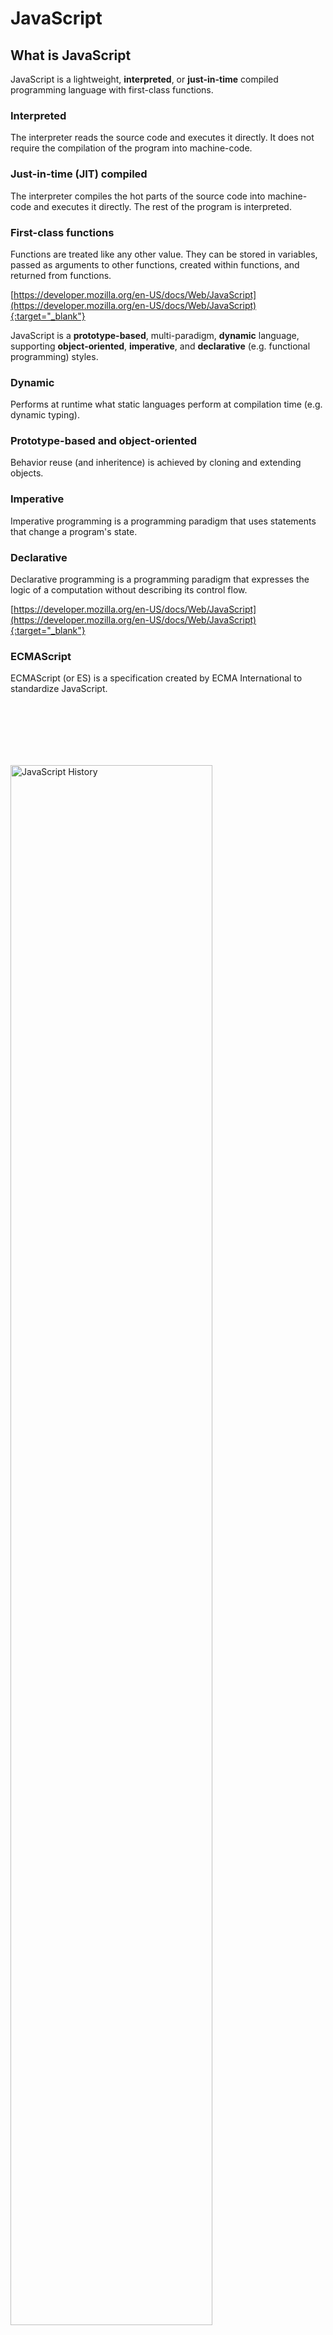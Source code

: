 # JavaScript

## What is JavaScript

JavaScript is a lightweight, **interpreted**, or **just-in-time** compiled programming language with first-class functions.

### Interpreted 
The interpreter reads the source code and executes it directly.
It does not require the compilation of the program into machine-code.

### Just-in-time (JIT) compiled
The interpreter compiles the hot parts of the source code into machine-code and executes it directly.
The rest of the program is interpreted.

### First-class functions
Functions are treated like any other value.
They can be stored in variables, passed as arguments to other functions, created within functions, and returned from functions.

[https://developer.mozilla.org/en-US/docs/Web/JavaScript](https://developer.mozilla.org/en-US/docs/Web/JavaScript){:target="_blank"}

JavaScript is a **prototype-based**, multi-paradigm, **dynamic** language, supporting **object-oriented**, **imperative**, and **declarative** (e.g. functional programming) styles.

### Dynamic
Performs at runtime what static languages perform at compilation time (e.g. dynamic typing).

### Prototype-based and object-oriented
Behavior reuse (and inheritence) is achieved by cloning and extending objects.

### Imperative
Imperative programming is a programming paradigm that uses statements that change a program's state.

### Declarative
Declarative programming is a programming paradigm that expresses the logic of a computation without describing its control flow.

[https://developer.mozilla.org/en-US/docs/Web/JavaScript](https://developer.mozilla.org/en-US/docs/Web/JavaScript){:target="_blank"}

### ECMAScript

ECMAScript (or ES) is a specification created by ECMA International to standardize JavaScript.

<img src="assets/js_history_es6.png" alt="JavaScript History" style="width: 80%; margin-top: 100px;">


Notes:

Birth  

- 1994: Netscape Navigator is released, quickly becomes the most-used.  
- Web pages can then only be static, so Netscape added a scripting language to their navigator: a language created by newly-hired Brendan Eich, similar syntax to Java, called LiveScript in its beta, and then renamed to JavaScript at its release.
- Invented by Brendan Eich in 1995. He was also the cofounder of Mozilla.

Standardization

- 1996, Netscape meets with ECMA to standardize JavaScript. Happens in 1997.

Adoption

- 1999: third major release comes out, ES3. Internet Explorer is the new best explorer

Asynchronicity

- 1999: AJAX (Asynchronous Javascript and XML) arrives in JS and is quickly adopted. Essentially decouples data communication with data presentation, allowing more dynamic web pages.

JSON

- 2009: ES5 comes out, JSON becomes standard
- JSON first showed up in 2001, informally specified in 2006, and then officially standardized in 2013.

ES6: 2015

ES7: 2016

etc

### JavaScript on the server?

Not a modern idea:

- 1996: Microsoft and Netscape offered JS as a backend language.
- 1997: Rhino, a JS engine written in java.
- 2009: Ryan Dahl creates `node.js`, a JS environment for the server based on [V8](https://v8.dev/), an open source JS engine created in 2008 by Lars Bak for Chrome.
- 2018: Ryan Dahl creates Deno, a new runtime for JavaScript and TypeScript based on V8 and Rust.
- 2019: Oracle releases the first stable version of GraalVM, making JavaScript a high performance language for the JVM, later integrated in their RDBMS through MLE.

<img src="assets/logo_v8.png" style="width: 150px; float: left" />

<img src="assets/logo_nodejs.png" style="margin-left: 40px;width: 130px; float: left" />

### Client-side and Server-side Programming

Today, JavaScript is commonly used in browsers (client-side), on servers (server-side), and at the edge (cloudflare, fastly, etc.).

<img src="assets/Fetching_a_page.png" style="width: 60%; margin-top: 40px" />

### ECMAScript 6 Support

<img src="assets/js_compat_table.png" style="width: 70%" />

[https://kangax.github.io/compat-table/es6/](https://kangax.github.io/compat-table/es6/){:target="_blank"}

### Eloquent JavaScript

<img src="assets/js_eloquent_javascript.jpg" style="width: 25%" />

[https://eloquentjavascript.net/](https://eloquentjavascript.net/){:target="_blank"}

### JavaScript: The Good Parts

<img src="assets/javascript-good-parts.webp" style="width: 60%" />

[https://www.oreilly.com/library/view/javascript-the-good/9780596517748/](https://www.oreilly.com/library/view/javascript-the-good/9780596517748/){:target="_blank"}

## Foundations of JavaScript

### Client-side JavaScript

Adding JavaScript to a Web page is as simple as adding a `script` tag to the HTML document.

```html
<script type='text/javascript'>
  console.log('Hello, World!');
  document.writeln('Hello, World!')
</script>
```

The `src` attribute is used to specify the location of the JavaScript file.

```html
<script src="script.js"></script>
```

The `type` attribute is used to specify the type of the script. The default value is `text/javascript`. The `module` value is used to load a JavaScript module (ECMAScript 6).

The `defer` attribute is used to defer the execution of the script until the page has been loaded.

The `async` attribute is used to load the script asynchronously.

### Server-side JavaScript

After installing nodejs, a REPL (Read-Eval-Print-Loop) can be obtained by typing the node command:

```bash
$ node
Welcome to Node.js v12.8.0.
Type ".help" for more information.
> console.log("Hello, World!")
Hello World!
```

[https://nodejs.org/api/repl.html](https://nodejs.org/api/repl.html){:target="_blank"}

### Get to know the REPL commands

`.clear` - Reset the REPL context to an empty object and clears any multi-line expression currently being input.

`.exit` - Close the I/O stream, causing the REPL to exit.

`.help` - Show this list of special commands.

`.save` - Save the current REPL session to a file: > .save ./file/to/save.js

`.load` - Load a file into the current REPL session. > .load ./file/to/load.js

`.editor` - Enter editor mode (<ctrl>-D to finish, <ctrl>-C to cancel).

[https://nodejs.org/api/repl.html#repl_repl_commands](https://nodejs.org/api/repl.html#repl_repl_commands){:target="_blank"}

### JavaScript's Types

ECMAScript defines 7 **primitive** (Immutable) types for values:

- `Undefined`: Unique value `undefined`
- `Number`: Real or integer number (e.g. `3.14`, `42`)
- `Boolean`: `true` or `false`
- `String`: Character sequence, whose literals begin and end with single or double quotes (e.g. `"HEIG-VD"`, `'hello'`)
- `BigInt`: Arbitrary-precision integers, whose literals end with an `n` (e.g. `9007199254740992n`)
- `Symbol`: Globally unique values usable as identifiers or keys in objects (e.g. `Symbol()`, `Symbol("description")`)
- `Null`: Unique value `null`

In a dynamic language you don't specify the type when you declare a variable and the type of a variable can change.

ECMAScript also defines a special mutable type called **object** for collections of properties (objects and array).

[https://developer.mozilla.org/en-US/docs/Web/JavaScript/Data_structures#Data_types](https://developer.mozilla.org/en-US/docs/Web/JavaScript/Data_structures#Data_types){:target="_blank"}

Notes:

The `Symbol` data type is special.

Calling `Symbol("description")` creates a symbol
value with description `"description"`.  That value
is guaranteed to be unique in the entire execution
context (hence even across different libraries or
modules). Therefore, two calls to `Symbol("desc")`
will return two different values.

It can be used anywhere an identifier or a key is
expected, so for example an object `car` (see next
chapter) could have a property whose index is
`Symbol("model")`, rather than simply
`"model"`. This would ensure that this property does
not get overridden by mistake by an inheritting
class (see next chapter on OOP), for example.

### Objects

An object in JavaScript is a mutable unordered
collection of properties, each being

- A property key (either a string or a symbol)
- A value (any ECMAScript language value)

The syntax for creating an object is as follows.

```js
let car = {
    make: "Ford",
    model: "Mustang",
    year: 1969
}
```

Properties of an object can be accessed through the
**dot notation**, or the **bracket notation**.

```js
car.model = "Mustang";
car["model"] = "Mustang";
```

We will learn more about objects (and
object-oriented programming in JS) in the next
chapter.

### Arrays

Arrays are a globally defined, resizable, list-like object. **They can contain a mix of different
data types.**

```js
let fruits = ['Apple', 'Banana', 'Pear'];
```

Accessing items of a list can be done with square
brackets. Items are zero-indexed. The `length`
property returns the array's length

```js
let fruit = fruits[0];
let l = fruits.length;
```

Various useful methods exist on arrays for modifying them.
```js
fruits.push("mango", "papaya"); // Appends new items
fruits.pop(); // Removes and returns the last item
fruits.reverse(); // Reverses the items' order
fruits.splice(2, 1, 'Orange'); // Replaces 1 elemnt at position 2 with 'Orange'
fruits.splice(1, 0, 'Peach'); // Inserts 'Peach' at index 1
```

We will learn more about arrays in the next chapter about Object-oriented JavaScript.

### typeof Operator

The `typeof` operator is useful for determining the type of a variable or a value.

The operand can be of any type:
- If the operand is a primitive value, `typeof` returns a string indicating the type of the primitive value.
- If the operand is an object, `typeof` returns `"object"`.

```js
console.log(typeof 1);  // number
console.log(typeof {}); // object

// what about typeof null? ;)
console.log(typeof null);
// and typeof Array? ;)
console.log(typeof [1, 2, 3]);
```

Notes:

Note that `typeof null` returns `"object"`. This
could be considered a bug of the `typeof` operator,
as we have seen that `null` is theoretically of type
`Null`.

Note also that an Array falls in the category of
objects.

Regarding Array, we have seen that arrays are actually objects under the hood. See OOP chapter to understand why in detail.

### Arithmetic Operators

An arithmetic operator takes numerical values (either literals or variables) as their operands and returns a single numerical value.

```js
1 + 1; // addition
1 - 1; // subtraction
1 / 1; // division
1 * 1; // multiplication
1 % 1; // modulo
1 ** 1; // exponentiation
```

[https://developer.mozilla.org/en-US/docs/Web/JavaScript/Guide/Expressions_and_Operators](https://developer.mozilla.org/en-US/docs/Web/JavaScript/Guide/Expressions_and_Operators){:target="_blank"}

### String Operators

The concatenation operator (+) concatenates two string values together, returning another string that is the union of the two operand strings.

```js
"con" + "cat" + "e" + "nate";
```

In practice, prefer template literals to concatenation.

```js
`PI = ${Math.PI}`; // template literals
```

[https://developer.mozilla.org/en-US/docs/Web/JavaScript/Reference/Template_literals](https://developer.mozilla.org/en-US/docs/Web/JavaScript/Reference/Template_literals){:target="_blank"}

### Assignment Operators

An assignment operator assigns a value to its left operand based on the value of its right operand.

```js
let a = 1; 

// arithmetic assignments
a += 1; // addition
a -= 1; // subtraction
a *= 1; // multiplication
a /= 1; // division
a %= 1; // modulo
a **= 1; // exponentiation
```

JavaScript also has increment and decrement unary operators
```js
a++; // increments and returns value before incrementing
++a; // increments and returns result of incrementing
a--; // decrements and returns value before decrementing
--a; // decrements and returns result of decrementing
```

[https://developer.mozilla.org/en-US/docs/Web/JavaScript/Guide/Expressions_and_Operators](https://developer.mozilla.org/en-US/docs/Web/JavaScript/Guide/Expressions_and_Operators){:target="_blank"}

### Destructuring Assignment

The destructuring assignment syntax is a JavaScript expression that makes it possible to unpack values from arrays, or properties from objects, into distinct variables.

```js
var [a, b] = [1, 2];
console.log(a); // 1
console.log(b); // 2

var [a, b, ...rest] = [1, 2, 3, 4, 5];
console.log(a); // 1
console.log(b); // 2
console.log(rest); // [3, 4, 5]

var {a, b} = {a: 1, b: 2};
console.log(a); // 1
console.log(b); // 2

var {a, b, ...rest} = {a: 1, b: 2, c: 3, d: 4};
console.log(a); // 1
console.log(b); // 2
console.log(rest); // {c: 3, d: 4}
```

[https://developer.mozilla.org/en-US/docs/Web/JavaScript/Reference/Operators/Destructuring_assignment](https://developer.mozilla.org/en-US/docs/Web/JavaScript/Reference/Operators/Destructuring_assignment){:target="_blank"}

### Logical and Ternary Operators

Logical expressions are evaluated from left to
right. JavaScript allows "short-circuit" evaluation.

```js
!true          // false
true && false  // false
true || false  // true
true ? a : b   // a
```

[https://developer.mozilla.org/en-US/docs/Web/JavaScript/Guide/Expressions_and_Operators](https://developer.mozilla.org/en-US/docs/Web/JavaScript/Guide/Expressions_and_Operators){:target="_blank"}

Notes:

Short-circuit evaluation allows JavaScript to bypass
evaluation of the second term of a logical operation
if the first one suffices to determine the result of
the operation. This can happen in two cases:

- `a && b` : `b` will *not* be evaluated if `a` is **`false`**, since the result will be **`false`** regardless of `b`.
- `a || b` : `b` will *not* be evaluated if `a` is **`true`**, since the result will be **`true`** regardless of `b`.

### Optional chaining (?.)

The optional chaining operator (?.) permits reading the value of a property located deep within a chain of connected objects without having to expressly validate that each reference in the chain is valid.

```js
const adventurer = {
    name: 'Alice',
    cat: {
        name: 'Dinah'
    }
};
  
console.log(adventurer.dog?.name); // expected output: undefined
```

In this example, if we had omitted the `?` symbol, it would have failed with a `TypeError: adventurer.dog is undefined`.
    
Introduced with ECMA2020.

[https://developer.mozilla.org/en-US/docs/Web/JavaScript/Reference/Operators/Optional_chaining](https://developer.mozilla.org/en-US/docs/Web/JavaScript/Reference/Operators/Optional_chaining){:target="_blank"}
        
### Comparison Operators

Comparison operators return a logical value based on whether the comparison is true. 

```js
1 == 1;
1 != 2;
1 < 2;
2 > 1;
1 <= 1;
1 >= 1;
```

**Automatic type conversion** is performed when comparing values of different types.
It is at the root of many issues when using comparison operators.

```js
"1" == 1 // true (!!!)
false == 0 // true
8 * null // 0
```

**Strict equality** compares both the type and the value.
It is recommended to use strict equality (===) and strict inequality (!==) operators.

```js
  "1" === 1 // false
  "1" !== 1 // true
```

[https://developer.mozilla.org/en-US/docs/Web/JavaScript/Guide/Expressions_and_Operators](https://developer.mozilla.org/en-US/docs/Web/JavaScript/Guide/Expressions_and_Operators){:target="_blank"}

### Variable declaration statements

The `var` statement declares a **non-block-scoped** variable, optionally initializing it to a value. Its scope is its current execution context, i.e. either the enclosing function or, if outside any function, global. It can be **re-declared**.

```js
var x = 1;
if (true) { var x = 2; } // same variable
console.log(x); // 2
```

The `let` statement declares a **block-scoped** local variable, optionally initializing it to a value. Its scope is the block in which it is declared.

```js
let x = 1;
{ let x = 2; } // different variable
console.log(x); // 1
```

The `const` statement declares a **block-scoped** constant. The value of a constant cannot change through re-assignment, and it can't be redeclared.

```js
const x = 1;
x = 2; // TypeError: Assignment to constant variable.
```

A single statement can define multiple variables or constants: `let one = 1, two = 2;`.

Notes:

The differences between `var` and `let` are important.

### Scope

- The scope of a `var` is its enclosing function, or global. This means a `var` declared in an `if` block will still exist outside that block.
- The scope of a `let` is its enclosing **block**, meaning a `let` variable declared in an `if` block will no longer exist otside that block.

### Re-declaration

A `var` can be re-declared, in which case the previous declaration is overridden. On the other hand, trying to re-declare a `let` variable will result in an error.

### Conditional Execution

In JavaScript, conditional execution is controlled by the `if` statement.

```js
let num = prompt("Enter a number");
if (num > 0) {
    alert(`${num} is positive`);
} else if (num < 0) {
    alert(`${num} is negative`);
} else {
    alert(`${num} is zero`);
}
```

### Switch

Sometimes a switch looks better than an `if...elseif...else` statement.

```js
let val = prompt("Enter a letter");
switch(val) {
  case "a":
    alert("a");
    break;
  case "b":
    alert("b");
    break;
  default:
    alert("Not a or b");
    break;
}
```

### While and Do While

*while* and *do while* are used to loop until a condition is met.

```js
let num = 0;
while (num < 10) {
  console.log(num);
  num += 1;
}
```

```js
let echo = "";
do {
    echo = prompt("Echo");
    console.log(echo);
} while (echo != "stop");
```


### For Loops

The classic `for` statement is used to loop a given number of times over a block.

```js
for (let num = 0; num < 10; num++) {
    console.log(num);
}
```

The `for...in` statement iterates over the enumerable properties of an object.

```js
let obj = {a: 1, b: 2, c: 3};
for (var prop in obj) {
    console.log(prop, obj[prop]);
}
```

The `for...of` statement creates a loop iterating over iterable objects.

```js
let nums = [0, 1, 2, 3, 4, 5, 6, 7, 8 , 9];
for (let num of nums) {
    console.log(num);
}
```

Notes:

Note that you can thus use `for...in` on an array, which would iterate over the array's *properties*, rather than its *items*. Because of how arrays are implemented as objects in JavaScript, its properties are its indices, so the following code

```js
let primes = [1, 2, 3, 5, 7, 11];
for (let i in primes) {
    console.log(i);
}
```

would print `0`, `1`, `2`, `3`, `4`, and `5`, i.e. the indices of the array.

### JavaScript Break and Continue

The `break` statement terminates the current loop.

The `continue` statement terminates the execution of the current iteration and continues the execution of the loop with the next iteration.

`break` and `continue` can also be used with labelled statements, but please don't.

```js
mylabel:
for (let num = 0; num < 5; num++) {
  if (num === 5) {
    continue mylabel;
  }
  console.log(num)
}
```

[https://developer.mozilla.org/en-US/docs/Web/JavaScript/Reference/Statements/label](https://developer.mozilla.org/en-US/docs/Web/JavaScript/Reference/Statements/label){:target="_blank"}

### JavaScript Exceptions
 
In Javascript, runtime errors can be handled using the `try...catch` statement.

```js
try {
  variable; // ReferenceError: variable is not defined
} catch (error) {
  // Fails silently
}
```

Exceptions can be triggered  using `throw` and `Error`:

```js
throw new Error("AAHHARG!!!");
```

Notes:

There are two types of errors in
JavaScript: **Runtime** and **Syntax**
errors. Because Syntax errors are thrown
in the syntax checking phase, which occurs
before the corresponding block is even
entered, a try-catch block will *not*
catch a syntax error. Only runtime errors,
which are thrown when the block is being
executed, are caught by try-catch blocks.

### JavaScript Functions

A function is created with an expression that starts with the keyword `function` and can be assigned to a regular variable.
It can have parameters and may `return` a value.

#### Declaration Notation

```js
function square(x) {
  return x * x;
}
// or
var square = function(x) {
    return x * x;
}
```

#### Arrow Notation

```js
var square = x => x * x
// or
var square = (x) => {
  return x * x;
} 
```


### JavaScript Function Parameters

Function parameters can be made optional by specifying default values.

```js
var square = function(x = 2) {
  return x * x;
}
console.log(square()) // 4
console.log(square(3)) // 9
console.log(square(undefined)) // 4
```

The default value is used if
- that argument is not provided, or
- `undefined` is provided.

This means that optional parameters need not be last.

By default, the default value of a parameter is `undefined`.

### JavaScript Recursion

It is fine for a function to call itself.

```js
function factorial(n) {
  return n == 1 ? n : n * factorial(n-1); 
}
console.log(factorial(5)) // 5 * 4 * 3 * 2 * 1 = 120
```

.. as long as it does not overflow the call stack.

### JavaScript Function Scopes

**Definition**: The scope of a variable is the part of the program
(block or function) in which it exists and can be used.

- `var` variables: local to the **function body**, or **global** if not defined in a function.

- `let` or `const` variables: local to the **block** in which they are declared.

- Function parameters: local to the **function body**. <span class="detail">  They are added to the **call stack** every time a function is called and freed when the function returns. </span>

### Higher-Order Functions

Higher-order functions allow us to abstract over actions, not just values. 
For example, we can have functions that create new functions.

```js
function greaterThan(n) {
    return m => m > n;
}
let greaterThan10 = greaterThan(10);
console.log(greaterThan10(11)); // true
```

[https://eloquentjavascript.net/05_higher_order.html](https://eloquentjavascript.net/05_higher_order.html){:target="_blank"}

### JavaScript Closure

A closure is the combination of a function and the local scope within which that function was declared.

```js
function wrap(value) {
  let v = value;
  return () => v;
}
console.log(wrap(1)()); // 1
```

This is what it looks like when using a closure?


```js
function getCounter() {
  let count = 0;
  return () => count++;
}
let c = getCounter();
console.log(c()); // 0
console.log(c()); // 1
```

## Regular Expressions

### Regular Expressions

Regular expressions are patterns used to **match** and **extract** character combinations in strings. 

It is useful for validating inputs, parsing files, extracting information from free text.

For instance, given the format for [registration plates](https://fr.wikipedia.org/wiki/Plaque_d%27immatriculation_suisse
) in Switzerland: 
- Validate that the given string is a valid registration plate
- Extract all the registration plates listed in a unstructured text 

[https://developer.mozilla.org/en-US/docs/Web/JavaScript/Guide/Regular_Expressions](https://developer.mozilla.org/en-US/docs/Web/JavaScript/Guide/Regular_Expressions){:target="_blank"}

### Building Regular Expressions

The following notations can be used to define a
regular expression in JavaScript. The description of
the regular expression must be surrounded by "`/`"
symbols.

```js
const re1 = /ab+c/;
const re2 = new RegExp(/ab+c/);
```

A regular expression is usually built with the following constructs:

- **Character Classes** (`.`, `\s`, `\d`, ...) that distinguish types of chararters (resp. any, whitespace or digit)
- **Character sets** (`[A-Z]`, `[a-z]`, `[0-9]`, `[abc]`, ...) that match any of the enclosed characters (resp. uppercase letters, lowercase letters, digits, and any of `a`, `b` or `c`)
- **Either operator** (`x|y`) that match either the left or right handside values
- **Quantifiers** (`*`, `+`, `?`, `{n}`, `{n,m}`) that indicate the number of times an expression matches
- **Boundaries** (`^`, `$`) that indicate the beginnings and endings of lines and words
- **Groups** (`()`, `(?<name>)`, `(?:)`) that extracts and remember (or not) information from the input 
- **Assertions** (`x(?=y)`) that helps at defining conditional expressions

[https://developer.mozilla.org/en-US/docs/Web/JavaScript/Guide/Regular_Expressions](https://developer.mozilla.org/en-US/docs/Web/JavaScript/Guide/Regular_Expressions){:target="_blank"}

### Fun with Flags

Regular expressions have optional flags that allow for functionality like global and case insensitive searching.

```js
const re1 = /ab+c/; // no flag
const re2 = /ab+c/g; // global search
const re3 = /ab+c/i; // case-insensitive search
const re4 = /ab+c/m; // multi-line search

const re5 = /ab+c/gi // global case-insensitive search
```

[https://developer.mozilla.org/en-US/docs/Web/JavaScript/Guide/Regular_Expressions](https://developer.mozilla.org/en-US/docs/Web/JavaScript/Guide/Regular_Expressions){:target="_blank"}

Notes:

- A *global* regular expression is intended to be tested against all possible matches in a string, as opposed to consider the first match sufficient.
- A *multiline* regular expression is intended to be tested on a string with multiple lines. In particular, it indicates that the special `^` an `$` symbols match the beginning and end of lines, rather than of the entire string.

Other flags exist, such as `s` to allow the `.` symbol to match newline characters or `u` to treat the pattern as a sequence of unicode code points. See [here](https://developer.mozilla.org/en-US/docs/Web/JavaScript/Guide/Regular_Expressions#advanced_searching_with_flags) for a full list.

### Executing Regular Expressions

The following notations can be used to execute regular expressions.

```js
const re = /ab+c/;

console.log(re.test("ac")); // false
console.log(re.test("abc")); // true
console.log(re.test("abbc")); // true
console.log(re.test("abbbc")); // true

console.log(re.exec("ac")); // null
console.log(re.exec("abbc")); // ['abbc', index: 0, input: 'abbc', groups: undefined]

console.log(JSON.stringify([..."ac abc abbc abbbc".matchAll(/ab+c/g)])); 
// [["abc"],["abbc"],["abbbc"]];
```

In addition to `matchAll`, a string comes with the `match`, `replace`, `search` and `split` methods.

[https://developer.mozilla.org/en-US/docs/Web/JavaScript/Guide/Regular_Expressions](https://developer.mozilla.org/en-US/docs/Web/JavaScript/Guide/Regular_Expressions){:target="_blank"}

- Example of a regular expression that extracts the canton and the number of a Swiss registration plates.

```js
let plate = "BE.1234"
// extract canton and number
let re = /([A-Z]{2})\.?([0-9]{1,6})/;
let [_, canton, number] = plate.match(re);
```

- Example of a regular expression that extracts a list of Swiss registration plates from a free text.

```js
// Text containing swiss license plates
let text = getText()
// extract all license plates
let re = /[A-Z]{2}\.?[0-9]{1,6}/g;
let plates = [...text.matchAll(re)];
```

Notes:

[https://regexr.com](https://regexr.com){:target="_blank"}

[https://regex101.com/](https://regex101.com/){:target="_blank"}

## Javascript Arrays and Iterables

### Arrays methods
Recall the Array object. Its prototype has many methods. Some of the useful ones are:

- `concat()` concatenates two or more arrays and returns a new array.
- `join()` joins all elements of an array into a string.
- `pop()` removes the last element from an array and returns that element.
- `push()` adds one or more elements to the end of an array and returns the new length of the array.
- `reverse()` reverses the order of the elements of an array.
- `shift()` removes the first element from an array and returns that element.
- `slice()` selects a part of an array, and returns it as a new array.
- `sort()` sorts the elements of an array.

[https://developer.mozilla.org/en-US/docs/Web/JavaScript/Reference/Global_Objects/Array](https://developer.mozilla.org/en-US/docs/Web/JavaScript/Reference/Global_Objects/Array){:target="_blank"}


### Array's functional methods

The Array object also has some functional methods, which are:

`forEach()` executes a provided function once for each array element.

```js
const a = ['a', 'b', 'c'];
a.forEach(element => console.log(element));
```

`map()` creates a new array with the results of calling a provided function on every element.

```js
var a = ["apple", "banana", "pear"];
a.map(a => a.length)
```

`flatMap()` maps each element using a mapping function, and then flattens the resulting array by one level.

```js
var a = ['Yverdon is', 'a', 'beautiful city'];
a.flatMap(s => s.split(" "));
// First executes map: [['Yverdon', 'is'], 'a', ['beautiful', 'city']]
// Then flattens: ['Yverdon', 'is', 'a', 'beautiful', 'city'].
```

`filter()` creates a new array with all elements that pass the test implemented by the provided function.

```js
const words = ['Yverdon', 'is', 'a', 'beautiful', 'city'];
const result = words.filter(word => word.length > 6);
```

[https://developer.mozilla.org/en-US/docs/Web/JavaScript/Reference/Global_Objects/Array](https://developer.mozilla.org/en-US/docs/Web/JavaScript/Reference/Global_Objects/Array){:target="_blank"}

Notes:

Flattenning an array by depth `n` means replacing any sub-array it contains with the elements contained by that subarray, `n` times. Note that a `flat` method exists in `Array.prototype` which does exactly that, meaning that `flatMap` is equivalent to calling `map` and then `flat`.

`reduce()` and `reduceRight()` execute a reducer function on each element of the array, resulting in a single value.

```js
var a = [1, 2, 3];
a.reduce((a, b) => a + b)
```

`every()` tests whether all elements in the array pass the test implemented by the provided function.

```js
var a = [1, 2, 3];
a.every(a => a > 0)
```

`some()` tests whether some element in the array passes the test implemented by the provided function.

```js
var a = [1, 2, 3];
a.some(a => a > 2)
```

`find()` and `findIndex()` return the value (or its index, respectively) of the first element in the array that satisfies the provided testing function.

```js
var a = [1, 2, 3];
a.find(a => a > 2)
```

[https://developer.mozilla.org/en-US/docs/Web/JavaScript/Reference/Global_Objects/Array](https://developer.mozilla.org/en-US/docs/Web/JavaScript/Reference/Global_Objects/Array){:target="_blank"}


### Inverted Index

Given a list of documents, create an inverted index. An inverted index is a dictionary where each word is associated with a list of the document identifiers in which that word appears.

```js
let documents = [
    "Hello Everyone",
    "Hello, World!",
    "The sky is blue",
    "The sky is dark"
];
let stopWords = ["the", "is"];
let invertedIndex = "...";
```
If you want `console.log(invertedIndex)` to prints the following
```js
{
    "hello": [ 0, 1 ],
    "everyone": [ 0 ],
    "world": [ 1 ],
    "sky": [ 2, 3 ],
    "blue": [ 2 ],
    "dark": [ 3 ]
}
```

Using the `replace`, `split`, `filter`, `map`, `flatMap`, and `reduce` methods

you should do something like this:

```js
let documents = [
    "Hello Everyone",
    "Hello, World!",
    "The sky is blue",
    "The sky is dark"
];
let stopWords = ["the", "is"];
let invertedIndex = documents
    .map((doc, index) => doc
        .replace(/[.,!]/g, "")
        .split(" ")
        .filter(word => !stopWords.includes(word.toLowerCase()))
        .map(word => [word.toLowerCase(), index]))
    .flat()
    .reduce((acc, [word, index]) => {
        if (acc[word]) {
            acc[word].push(index);
        } else {
            acc[word] = [index];
        }
        return acc;
    }, {});
console.log(invertedIndex);
```

### Iterators

**Iterators** are objects that provide a `next()` method which returns an object with two properties:

- `value`: the next value in the iterator, and
- `done`: whether the last value has already been provided.

**Iterables** are objects that have a `Symbol.iterator` method that returns an iterator over them.

```js
let idGenerator = {};

idGenerator[Symbol.iterator] = function() {
	return {
			nextId: 0,
			next() {
					if (this.nextId < 10) {
							return { value: this.nextId++, done: false };
					} else {
							return { done : true };
					}
			}
	}
}

for (let id of idGenerator) {
	console.log(id);
}
```

Notes:

*Recall: The `for...of` loop requires its second operand to be an iterable.*


### Generators - Convenient iterators

Allows the definition of a function that can "return multiple times" with the `yield` keyword:

```js
let idGenerator = {};

idGenerator[Symbol.iterator] = function* () {
    let nextId = 0;
    while (nextId < 10) {
        yield nextId++;
    }
};

for (let id of idGenerator) {
    console.log(id);
}
```

- `function*` declares a generator, which is a type of iterator, *not* a function.
- `yield` effectively pauses execution after returning its operand. On a next call to the iterator, it will resume execution.
- `yield*` is followed by another generator or iterable object and delegates the generation to them until they are empty.

Notes:

### Remarks

When used as a class method, since there is no `function` keyword, the asterisk is put before the name :

```js
class Foo {
    *bar() {
        yield 1;
    }
}
```

### Useful Built-in Iterables

The `Map` and `Set` objects are iterable and have a `forEach` method.


The `Map` object holds key-value pairs and remembers the original insertion order of the keys.

```js
let map = new Map();
map.set("key", "value");
map.get("key");
map.delete("key");
```

The `Set` object lets you store unique values of any type.

```js
let set = new Set();
map.add("value");
map.has("value");
map.delete("value");
```

[https://developer.mozilla.org/en-US/docs/Web/JavaScript/Reference/Global_Object](https://developer.mozilla.org/en-US/docs/Web/JavaScript/Reference/Global_Object){:target="_blank"}

                